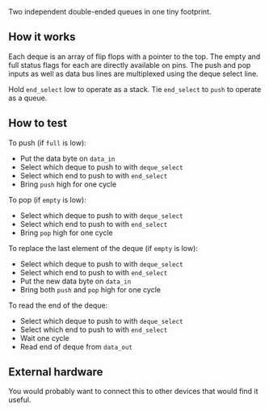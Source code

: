 Two independent double-ended queues in one tiny footprint.

## How it works

Each deque is an array of flip flops with a pointer to the top.  The empty and full
status flags for each are directly available on pins.  The push and pop inputs as
well as data bus lines are multiplexed using the deque select line.

Hold `end_select` low to operate as a stack.  Tie `end_select` to `push` to operate
as a queue.

## How to test

To push (if `full` is low):

- Put the data byte on `data_in`
- Select which deque to push to with `deque_select`
- Select which end to push to with `end_select`
- Bring `push` high for one cycle

To pop (if `empty` is low):

- Select which deque to push to with `deque_select`
- Select which end to push to with `end_select`
- Bring `pop` high for one cycle

To replace the last element of the deque (if `empty` is low):

- Select which deque to push to with `deque_select`
- Select which end to push to with `end_select`
- Put the new data byte on `data_in`
- Bring both `push` and `pop` high for one cycle

To read the end of the deque:

- Select which deque to push to with `deque_select`
- Select which end to push to with `end_select`
- Wait one cycle
- Read end of deque from `data_out`

## External hardware

You would probably want to connect this to other devices that would find it useful.
